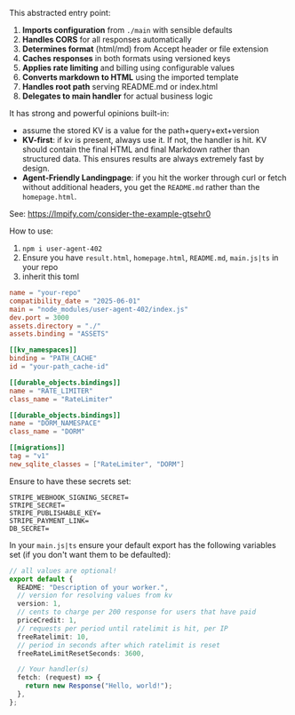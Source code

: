 This abstracted entry point:

1. **Imports configuration** from `./main` with sensible defaults
2. **Handles CORS** for all responses automatically
3. **Determines format** (html/md) from Accept header or file extension
4. **Caches responses** in both formats using versioned keys
5. **Applies rate limiting** and billing using configurable values
6. **Converts markdown to HTML** using the imported template
7. **Handles root path** serving README.md or index.html
8. **Delegates to main handler** for actual business logic

It has strong and powerful opinions built-in:

- assume the stored KV is a value for the path+query+ext+version
- **KV-first**: if kv is present, always use it. If not, the handler is hit. KV should contain the final HTML and final Markdown rather than structured data. This ensures results are always extremely fast by design.
- **Agent-Friendly Landingpage**: if you hit the worker through curl or fetch without additional headers, you get the `README.md` rather than the `homepage.html`.

See: https://lmpify.com/consider-the-example-gtsehr0

How to use:

1. `npm i user-agent-402`
2. Ensure you have `result.html`, `homepage.html`, `README.md`, `main.js|ts` in your repo
3. inherit this toml

```toml
name = "your-repo"
compatibility_date = "2025-06-01"
main = "node_modules/user-agent-402/index.js"
dev.port = 3000
assets.directory = "./"
assets.binding = "ASSETS"

[[kv_namespaces]]
binding = "PATH_CACHE"
id = "your-path_cache-id"

[[durable_objects.bindings]]
name = "RATE_LIMITER"
class_name = "RateLimiter"

[[durable_objects.bindings]]
name = "DORM_NAMESPACE"
class_name = "DORM"

[[migrations]]
tag = "v1"
new_sqlite_classes = ["RateLimiter", "DORM"]
```

Ensure to have these secrets set:

```
STRIPE_WEBHOOK_SIGNING_SECRET=
STRIPE_SECRET=
STRIPE_PUBLISHABLE_KEY=
STRIPE_PAYMENT_LINK=
DB_SECRET=
```

In your `main.js|ts` ensure your default export has the following variables set (if you don't want them to be defaulted):

```ts
// all values are optional!
export default {
  README: "Description of your worker.",
  // version for resolving values from kv
  version: 1,
  // cents to charge per 200 response for users that have paid
  priceCredit: 1,
  // requests per period until ratelimit is hit, per IP
  freeRatelimit: 10,
  // period in seconds after which ratelimit is reset
  freeRateLimitResetSeconds: 3600,

  // Your handler(s)
  fetch: (request) => {
    return new Response("Hello, world!");
  },
};
```
